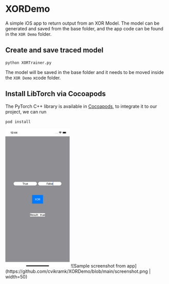 # XORDemo

A simple iOS app to return output from an XOR Model. The model can be generated and saved from the base folder, and the app code can be found in the `XOR Demo` folder.
## Create and save traced model

```shell
python XORTrainer.py
```
The model will be saved in the base folder and it needs to be moved inside the `XOR Demo` xcode folder.

## Install LibTorch via Cocoapods

The PyTorch C++ library is available in [Cocoapods](https://cocoapods.org/), to integrate it to our project, we can run

```ruby
pod install
```
<img src="https://github.com/cvikramk/XORDemo/blob/main/screenshot.png" width="200"/>
![Sample screenshot from app](https://github.com/cvikramk/XORDemo/blob/main/screenshot.png | width=50)

